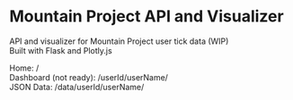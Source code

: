 # Mountain Project API and Visualizer
API and visualizer for Mountain Project user tick data (WIP)  
Built with Flask and Plotly.js  

Home: /  
Dashboard (not ready): /userId/userName/  
JSON Data: /data/userId/userName/  
